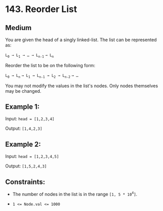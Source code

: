 # 143. Reorder List

## Medium

You are given the head of a singly linked-list. The list can be represented as:

`L`<sub>`0`</sub>` → L`<sub>`1`</sub>` → … → L`<sub>`n-1`</sub> `→ L`<sub>`n`</sub>

Reorder the list to be on the following form:

`L`<sub>`0`</sub>` → L`<sub>`n`</sub> `→ L`<sub>`1`</sub>` → L`<sub>`n-1`</sub>` → L`<sub>`2`</sub>` → L`<sub>`n-2`</sub> `→ …`

You may not modify the values in the list's nodes. Only nodes themselves may be changed.

## Example 1:

Input: `head = [1,2,3,4]`

Output: `[1,4,2,3]`

## Example 2:

Input: `head = [1,2,3,4,5]`

Output: `[1,5,2,4,3]`

## Constraints:

- The number of nodes in the list is in the range `[1, 5 * 10`<sup>`4`</sup>`]`.

- `1 <= Node.val <= 1000`

